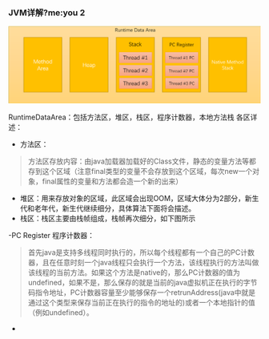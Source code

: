 ### JVM详解?me:you 2
![RuntimeDataArea](.\imgs\RuntimeDataArea.png)

RuntimeDataArea：包括方法区，堆区，栈区，程序计数器，本地方法栈
各区详述：
- 方法区：
	
> 方法区存放内容：由java加载器加载好的Class文件，静态的变量方法等都存到这个区域（注意final类型的变量不会存放到这个区域，每次new一个对象，final属性的变量和方法都会造一个新的出来）

- 堆区：用来存放对象的区域，此区域会出现OOM，区域大体分为2部分，新生代和老年代，新生代继续细分，具体算法下面将会描述。
- 栈区：栈区主要由栈帧组成，栈帧再次细分，如下图所示

-PC Register 程序计数器：
> 首先java是支持多线程同时执行的，所以每个线程都有一个自己的PC计数器，且在任意时刻一个java线程只会执行一个方法，该线程执行的方法叫做该线程的当前方法。如果这个方法是native的，那么PC计数器的值为undefined，如果不是，那么保存的就是当前的java虚拟机正在执行的字节码指令地址，PC计数器容量至少能够保存一个retrunAddress(java中就是通过这个类型来保存当前正在执行的指令的地址的)或者一个本地指针的值（例如undefined）。

- 